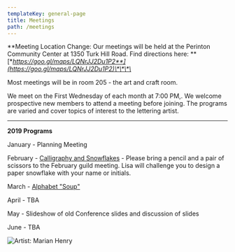 ```yaml
---
templateKey: general-page
title: Meetings
path: /meetings
---
```

**Meeting Location Change: Our meetings will be held at the Perinton Community Center at 1350 Turk Hill Road. Find directions here: **[**https://goo.gl/maps/LQNrJJ2Du1P2**](https://goo.gl/maps/LQNrJJ2Du1P2)\*\*\*\*

Most meetings will be in room 205 - the art and craft room.

We meet on the First Wednesday of each month at 7:00 PM,. We welcome prospective new members to attend a meeting before joining. The programs are varied and cover topics of interest to the lettering artist.

- - -

**2019 Programs**

January - Planning Meeting

February - [Calligraphy and Snowflakes](../february-meeting) - Please bring a pencil and a pair of scissors to the February guild meeting.  Lisa will challenge you to design a paper snowflake with your name or initials.

March - [Alphabet "Soup"](march-meeting)

April - TBA

May - Slideshow of old Conference slides and discussion of slides

June - TBA

![Artist: Marian Henry](/img/marianh_resistentialism.jpg)
